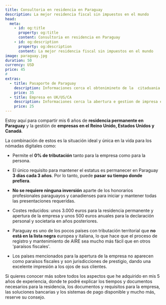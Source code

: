 ```yaml
---
title: Consultoria en residencia en Paraguay
description: La mejor residencia fiscal sin impuestos en el mundo
head:
  meta:
    - id: og:title
      property: og:title
      content: Consultoria en residencia en Paraguay
    - id: og:description
      property: og:description
      content: La mejor residencia fiscal sin impuestos en el mundo
image: paraguay.jpg
duration: 50
currency: USD
price: 45
# 
extras:
  - title: Pasaporte de Paraguay
    description: Informaciones cerca el obtenimineto de la  citaduania paraguaya
    price: 35
  - title: Empresa en UK/US/CA
    description: Informaciones cerca la abertura e gestion de impresa en Reino Unido, Estados Unidos y Canada for facturar a nivel mundial con residencia en Paraguay
    price: 25
---
```

Estoy aquí para compartir mis 6 años de **residencia permanente en Paraguay** y la gestión de **empresas en el Reino Unido, Estados Unidos y Canadá**.

La combinación de estos es la situación ideal y única en la vida para los nómadas digitales como:

- Permite el **0% de tributación** tanto para la empresa como para la persona.

- El único requisito para mantener el estatus es permanecer en Paraguay **3 días cada 3 años**. Por lo tanto, puede **pasar su tiempo donde prefiera**.

- **No se requiere ninguna inversión** aparte de los honorarios profesionales paraguayos y canadienses para iniciar y mantener todas las presentaciones requeridas.

- Costes reducidos: unos 3.000 euros para la residencia permanente y apertura de la empresa y unos 500 euros anuales para la declaración personal y societaria en años posteriores.

- Paraguay es uno de los pocos países con tributación territorial que **no está en la lista negra** europea y italiana, lo que hace que el proceso de registro y mantenimiento de AIRE sea mucho más fácil que en otros 'paraísos fiscales'.

- Los países mencionados para la apertura de la empresa no aparecen como paraísos fiscales y son jurisdicciones de prestigio, dando una excelente impresión a los ojos de sus clientes.

Si quieres conocer más sobre todos los aspectos que he adquirido en mis 5 años de experiencia, donde te podré explicar los tiempos y documentos necesarios para la residencia, los documentos y requisitos para la empresa, las soluciones bancarias y los sistemas de pago disponible y mucho más, reserve su consejo.